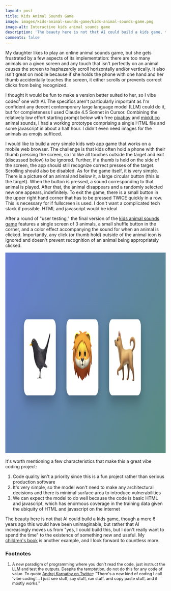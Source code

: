```yaml
---
layout: post
title: Kids Animal Sounds Game
image: images/kids-animal-sounds-game/kids-animal-sounds-game.png
image-alt: Interactive kids animal sounds game
description: 'The beauty here is not that AI could build a kids game, though a mere 6 years ago this would have been unimaginable, but rather that AI increasingly moves us from "yes, I could build this, but I don''t really want to spend the time" to the existence of something new and useful.'
comments: false
---
```


My daughter likes to play an online animal sounds game, but she gets frustrated by a few aspects of its implementation: there are too many animals on a given screen and any touch that isn't perfectly on an animal causes the screen to haphazardly scroll horizontally and/or vertically. It also isn't great on mobile because if she holds the phone with one hand and her thumb accidentally touches the screen, it either scrolls or prevents correct clicks from being recognized.

I thought it would be fun to make a version better suited to her, so I vibe coded<sup>1</sup> one with AI. The specifics aren't particularly important as I'm confident any decent contemporary large language model (LLM) could do it, but for completeness I used Claude 4.5 Sonnet in Cursor. Combining the relatively low effort starting prompt below with free <a href="https://pixabay.com/sound-effects/search/eagle/" target="_blank">pixabay</a> and <a href="https://mixkit.co/free-sound-effects/animals/" target="_blank">mixkit.co</a> animal sounds, I had a working prototype comprising a single HTML file and some javascript in about a half hour. I didn't even need images for the animals as emojis sufficed.

<div class="ai-text-block" markdown="1">
I would like to build a very simple kids web app game that works on a mobile web browser. The challenge is that kids often hold a phone with their thumb pressing the screen, so I'd like all touches outside the target and exit (discussed below) to be ignored. Further, if a thumb is held on the side of the screen, the app should still recognize correct presses of the target. Scrolling should also be disabled. As for the game itself, it is very simple. There is a picture of an animal and below it, a large circular button (this is the target). When the button is pressed, a sound corresponding to that animal is played. After that, the animal disappears and a randomly selected new one appears, indefinitely. To exit the game, there is a small button in the upper right hand corner that has to be pressed TWICE quickly in a row. This is necessary for if fullscreen is used. I don't want a complicated tech stack if possible. HTML and javascript would be ideal
</div>

After a round of "user testing," the final version of the <a href="https://www.derekcroote.com/kids-animal-sounds-game.html">kids animal sounds game</a> features a single screen of 3 animals, a small shuffle button in the corner, and a color effect accompanying the sound for when an animal is clicked. Importantly, any click (or thumb hold) outside of the animal icon is ignored and doesn't prevent recognition of an animal being appropriately clicked.

<a href="/kids-animal-sounds-game.html"><img src="/images/kids-animal-sounds-game/kids-animal-sounds-game.png" width="1200" height="630" alt="Interactive kids animal sounds game" /></a>

It's worth mentioning a few characteristics that make this a great vibe coding project:

<ol>
<li>Code quality isn't a priority since this is a fun project rather than serious production software</li>
<li>It's very simple, so the model won't need to make any architectural decisions and there is minimal surface area to introduce vulnerabilities</li>
<li>We can expect the model to do well because the code is basic HTML and javascript, which has enormous coverage in the training data given the ubiquity of HTML and javascript on the internet</li>
</ol>

The beauty here is not that AI could build a kids game, though a mere 6 years ago this would have been unimaginable, but rather that AI increasingly moves us from "yes, I could build this, but I don't really want to spend the time" to the existence of something new and useful. My <a href="/2023/12/10/childrens-book.html">children's book</a> is another example, and I look forward to countless more.

### Footnotes

<ol style="font-size: 0.9em">
<li>A new paradigm of programming where you don't read the code, just instruct the LLM and test the outputs. Despite the temptation, do not do this for any code of value. To quote <a href="https://x.com/karpathy/status/1886192184808149383" target="_blank">Andrej Karpathy on Twitter</a>: "There's a new kind of coding I call 'vibe coding'... I just see stuff, say stuff, run stuff, and copy paste stuff, and it mostly works." </li>
</ol>

